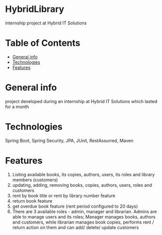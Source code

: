 # HybridLibrary
internship project at Hybrid IT Solutions

# Table of Contents
* [General info](#general-info)
* [Technologies](#technologies)
* [Features](#features)

# General info
project developed during an internship at Hybrid IT Solutions which lasted for a month
# Technologies
Spring Boot, Spring Security, JPA, JUnit, RestAssurred, Maven

# Features 
 1. Listing available books, its copies, authors, users, its roles and library members (customers)
 2. updating, adding, removing books, copies, authors, users, roles and customers
 3. rent by book title or rent by library number feature
 4. return book feature
 5. get overdue book feature (rent period configured to 20 days)
 6. There are 3 available roles - admin, manager and librarian. Admins are able to manage users and its roles; Manager manages books, authors and customers, while librarian manages book copies, performs rent / return action on them and can add/ delete/ update customers
 
 
 
